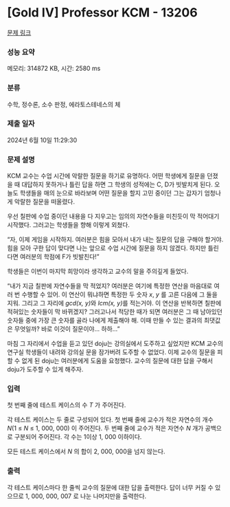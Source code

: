 # [Gold IV] Professor KCM - 13206 

[문제 링크](https://www.acmicpc.net/problem/13206) 

### 성능 요약

메모리: 314872 KB, 시간: 2580 ms

### 분류

수학, 정수론, 소수 판정, 에라토스테네스의 체

### 제출 일자

2024년 6월 10일 11:29:30

### 문제 설명

<p>KCM 교수는 수업 시간에 악랄한 질문을 하기로 유명하다. 어떤 학생에게 질문을 던졌을 때 대답하지 못하거나 틀린 답을 하면 그 학생의 성적에는 C, D가 빗발치게 된다. 오늘도 학생들을 매의 눈으로 바라보며 어떤 질문을 할지 고민 중이던 그는 갑자기 엄청나게 악랄한 질문을 떠올렸다.</p>

<p>우선 칠판에 수업 중이던 내용을 다 지우고는 임의의 자연수들을 미친듯이 막 적어대기 시작했다. 그러고는 학생들을 향해 이렇게 외쳤다.</p>

<p>“자, 이제 게임을 시작하지. 여러분은 힘을 모아서 내가 내는 질문의 답을 구해야 할거야. 힘을 모아 구한 답이 맞다면 나는 앞으로 수업 시간에 질문을 하지 않겠다. 하지만 틀린다면 여러분의 학점에 F가 빗발친다!”</p>

<p>학생들은 이번이 마지막 희망이라 생각하고 교수의 말을 주의깊게 들었다.</p>

<p>“내가 지금 칠판에 자연수들을 막 적었지? 여러분은 여기에 특정한 연산을 마음대로 여러 번 수행할 수 있어. 이 연산이 뭐냐하면 특정한 두 숫자 <em>x</em>, <em>y</em> 를 고른 다음에 그 둘을 지워. 그리고 그 자리에 <em>gcd(x, y)</em>와 <em>lcm(x, y)</em>를 적는거야. 이 연산을 반복하면 칠판에 적혀있는 숫자들이 막 바뀌겠지? 그러고나서 적당한 때가 되면 여러분은 그 때 남아있던 숫자들 중에 가장 큰 숫자를 골라 나에게 제출해야 해. 이때 만들 수 있는 결과의 최댓값은 무엇일까? 바로 이것이 질문이야... 하하...”</p>

<p>마침 그 자리에서 수업을 듣고 있던 doju는 강의실에서 도주하고 싶었지만 KCM 교수의 연구실 학생들이 내려와 강의실 문을 잠가버려 도주할 수 없었다. 이제 교수의 질문을 피할 수 없게 된 doju는 여러분에게 도움을 요청했다. 교수의 질문에 대한 답을 구해서 doju가 도주할 수 있게 해주자.</p>

### 입력 

 <p>첫 번째 줄에 테스트 케이스의 수 <em>T</em> 가 주어진다.</p>

<p>각 테스트 케이스는 두 줄로 구성되어 있다. 첫 번째 줄에 교수가 적은 자연수의 개수 <em>N</em>(1 ≤ <em>N</em> ≤ 1, 000, 000) 이 주어진다. 두 번째 줄에 교수가 적은 자연수 <em>N</em> 개가 공백으로 구분되어 주어진다. 각 수는 1이상 1, 000 이하이다.</p>

<p>모든 테스트 케이스에서 <em>N</em> 의 합이 2, 000, 000을 넘지 않는다.</p>

### 출력 

 <p>각 테스트 케이스마다 한 줄씩 교수의 질문에 대한 답을 출력한다. 답이 너무 커질 수 있으므로 1, 000, 000, 007 로 나눈 나머지만을 출력한다.</p>

